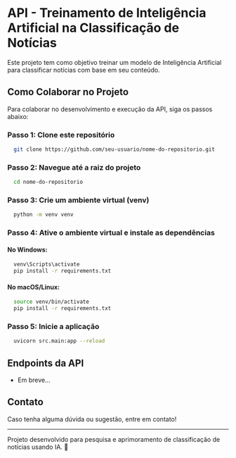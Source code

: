 # API - Treinamento de Inteligência Artificial na Classificação de Notícias

Este projeto tem como objetivo treinar um modelo de Inteligência Artificial para classificar notícias com base em seu conteúdo.

## Como Colaborar no Projeto

Para colaborar no desenvolvimento e execução da API, siga os passos abaixo:

### **Passo 1: Clone este repositório**
```sh
  git clone https://github.com/seu-usuario/nome-do-repositorio.git
```

### **Passo 2: Navegue até a raiz do projeto**
```sh
  cd nome-do-repositorio
```

### **Passo 3: Crie um ambiente virtual (venv)**
```sh
  python -m venv venv
```

### **Passo 4: Ative o ambiente virtual e instale as dependências**
#### **No Windows:**
```sh
  venv\Scripts\activate
  pip install -r requirements.txt
```
#### **No macOS/Linux:**
```sh
  source venv/bin/activate
  pip install -r requirements.txt
```

### **Passo 5: Inicie a aplicação**
```sh
  uvicorn src.main:app --reload
```

## **Endpoints da API**
- Em breve...

## **Contato**
Caso tenha alguma dúvida ou sugestão, entre em contato!

---
Projeto desenvolvido para pesquisa e aprimoramento de classificação de notícias usando IA. 🚀